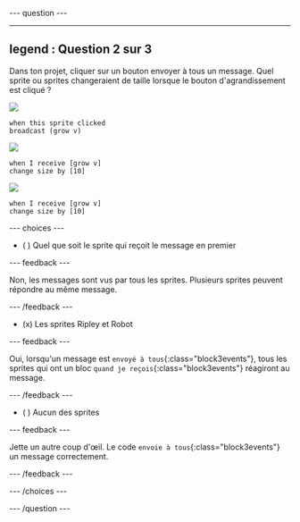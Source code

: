 
--- question ---

---
legend : Question 2 sur 3
---

Dans ton projet, cliquer sur un bouton envoyer à tous un message. Quel sprite ou sprites changeraient de taille lorsque le bouton d'agrandissement est cliqué ?

![](images/grow-icon.png)

```blocks3
when this sprite clicked
broadcast (grow v)
```

![](images/Ripley-icon.png)

```blocks3
when I receive [grow v]
change size by [10]
```

![](images/Robot-icon.png)

```blocks3
when I receive [grow v]
change size by [10]
```

--- choices ---

- ( ) Quel que soit le sprite qui reçoit le message en premier

 --- feedback ---

 Non, les messages sont vus par tous les sprites. Plusieurs sprites peuvent répondre au même message.

 --- /feedback ---

- (x) Les sprites Ripley et Robot

 --- feedback ---

 Oui, lorsqu'un message est `envoyé à tous`{:class="block3events"}, tous les sprites qui ont un bloc `quand je reçois`{:class="block3events"} réagiront au message.

 --- /feedback ---

- ( ) Aucun des sprites

 --- feedback ---

 Jette un autre coup d'œil. Le code `envoie à tous`{:class="block3events"} un message correctement.

 --- /feedback ---

--- /choices ---

--- /question ---
